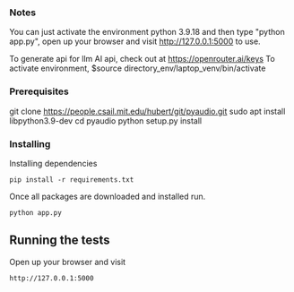 ### Notes
You can just activate the environment python 3.9.18  and then type "python app.py", open up your browser and visit http://127.0.0.1:5000 to use.

To generate api for llm AI api, check out at https://openrouter.ai/keys
To activate environment, $source directory_env/laptop_venv/bin/activate
### Prerequisites
git clone https://people.csail.mit.edu/hubert/git/pyaudio.git 
sudo apt install libpython3.9-dev
cd pyaudio
python setup.py install

### Installing

Installing dependencies 
```
pip install -r requirements.txt
```
Once all packages are downloaded and installed run.

```
python app.py
```

## Running the tests

Open up your browser and visit
```
http://127.0.0.1:5000

```
